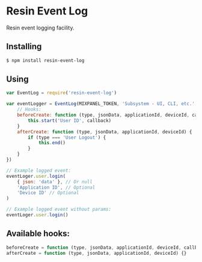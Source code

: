 # Resin Event Log

Resin event logging facility.

## Installing

```sh
$ npm install resin-event-log
```

## Using

```javascript
var EventLog = require('resin-event-log')

var eventLogger = EventLog(MIXPANEL_TOKEN, 'Subsystem - UI, CLI, etc.', {
	// Hooks:
	beforeCreate: function (type, jsonData, applicationId, deviceId, callback) {
		this.start('User ID', callback)
	}
	afterCreate: function (type, jsonData, applicationId, deviceId) {
		if (type === 'User Logout') {
			this.end()
		}
	}
})

// Example logged event:
eventLoger.user.login(
	{ json: 'data' }, // Or null
	'Application ID', // Optional
	'Device ID' // Optional
)

// Example logged event without params:
eventLoger.user.login()
```

## Available hooks:

```javascript
beforeCreate = function (type, jsonData, applicationId, deviceId, callback) { return callback() } 
afterCreate = function (type, jsonData, applicationId, deviceId) {} 
```
